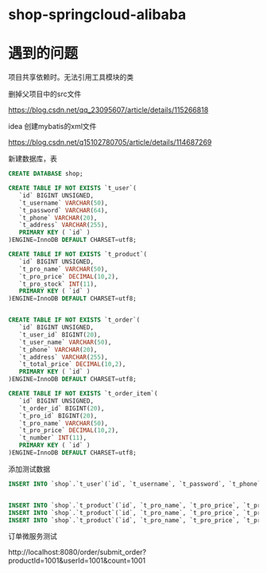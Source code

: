 # shop-springcloud-alibaba



# 遇到的问题

项目共享依赖时。无法引用工具模块的类

删掉父项目中的src文件

https://blog.csdn.net/qq_23095607/article/details/115266818



idea 创建mybatis的xml文件

https://blog.csdn.net/q15102780705/article/details/114687269





新建数据库，表

```sql
CREATE DATABASE shop;

CREATE TABLE IF NOT EXISTS `t_user`(
   `id` BIGINT UNSIGNED,
   `t_username` VARCHAR(50),
   `t_password` VARCHAR(64),
   `t_phone` VARCHAR(20),
   `t_address` VARCHAR(255),
   PRIMARY KEY ( `id` )
)ENGINE=InnoDB DEFAULT CHARSET=utf8;

CREATE TABLE IF NOT EXISTS `t_product`(
   `id` BIGINT UNSIGNED,
   `t_pro_name` VARCHAR(50),
   `t_pro_price` DECIMAL(10,2),
   `t_pro_stock` INT(11),
   PRIMARY KEY ( `id` )
)ENGINE=InnoDB DEFAULT CHARSET=utf8;


CREATE TABLE IF NOT EXISTS `t_order`(
   `id` BIGINT UNSIGNED,
   `t_user_id` BIGINT(20),
   `t_user_name` VARCHAR(50),
   `t_phone` VARCHAR(20),
   `t_address` VARCHAR(255),
   `t_total_price` DECIMAL(10,2),
   PRIMARY KEY ( `id` )
)ENGINE=InnoDB DEFAULT CHARSET=utf8;

CREATE TABLE IF NOT EXISTS `t_order_item`(
   `id` BIGINT UNSIGNED,
   `t_order_id` BIGINT(20),
   `t_pro_id` BIGINT(20),
   `t_pro_name` VARCHAR(50),
   `t_pro_price` DECIMAL(10,2),
   `t_number` INT(11),
   PRIMARY KEY ( `id` )
)ENGINE=InnoDB DEFAULT CHARSET=utf8;


```

添加测试数据

```sql
INSERT INTO `shop`.`t_user`(`id`, `t_username`, `t_password`, `t_phone`, `t_address`) VALUES (1001, 'binghe', 'c26be8aaf53b15054896983b43eb6a65', '13212345678', '北京');


INSERT INTO `shop`.`t_product`(`id`, `t_pro_name`, `t_pro_price`, `t_pro_stock`) VALUES (1001, '华为', 2399.00, 100);
INSERT INTO `shop`.`t_product`(`id`, `t_pro_name`, `t_pro_price`, `t_pro_stock`) VALUES (1002, '小米', 1999.00, 100);
INSERT INTO `shop`.`t_product`(`id`, `t_pro_name`, `t_pro_price`, `t_pro_stock`) VALUES (1003, 'iphone', 4999.00, 100);
```



订单微服务测试

http://localhost:8080/order/submit_order?productId=1001&userId=1001&count=1001